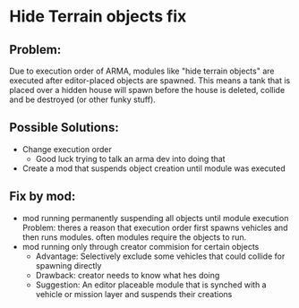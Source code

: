 # Hide Terrain objects fix
## Problem:
Due to execution order of ARMA, modules like "hide terrain objects" are executed after editor-placed objects are spawned. 
This means a tank that is placed over a hidden house will spawn before the house is deleted, collide and be destroyed (or other funky stuff).

## Possible Solutions:
- Change execution order
  - Good luck trying to talk an arma dev into doing that
- Create a mod that suspends object creation until module was executed

## Fix by mod:
- mod running permanently suspending all objects until module execution
Problem: theres a reason that execution order first spawns vehicles and then runs modules. often modules require the objects to run.
- mod running only through creator commision for certain objects
  - Advantage: Selectively exclude some vehicles that could collide for spawning directly
  - Drawback: creator needs to know what hes doing
  - Suggestion: An editor placeable module that is synched with a vehicle or mission layer and suspends their creations 
  
 
